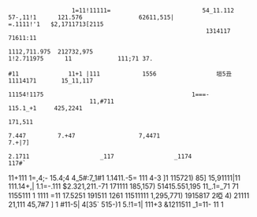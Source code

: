                       1=11!11111=                          54_11.112                                                 57-,11!1      121.576                62611,515|                         =.1111!'1   $2,1711713[2115
                                                            1314117         71611:11
                                                                           1112,711.975  212732,975                                                                           1!2.711975      11             111;71 37.
                                                                                                                   #11              11+1 |111            1556                 垣5丑             11114171       15_11,117
                                                                                                      11154!1175                                          1===-
                           11,#711                                                                                                             115.1_+1     425,2241
                                                                                                                                                                                                                171,511
                                                                                 7.447         7.+47                  7,4471                                  7.+|7]
                                                                                                                                     2.1711                    _117                 _1174                          117#`
11+111                              1=,4;-                                                                                                                                         15.4;4    4_5#:7_1#1        1.1411.-5=
111 4-3                                                                                                                            ]1          115721)                85]
         15,91111|11                            111.14+,|    1.1=-.111  $2.321,211.-71                                            171111       185,157)                    51415.551,195    11_.1=_71
                                                                                                                                                                              71 1155111
                                                           1                              1111                                                                                                                =11
                                                                                                                                                                                               17.5251
                                                                                                                   191511           1261                  11511111                                            1,295,771)
                                                                                                                   1915817          2啞                                                        4)
              21111       21,111                                                                                                                                                  45,7#7
                                                                                ]             1
                                                                                                                                                              #11-5|                                              4[35`
                                     515-)1                                                                                                                                        5.!1=1|
111+3                                                                                                             &1211511                      _1=11-
                                            11                                                                                 1